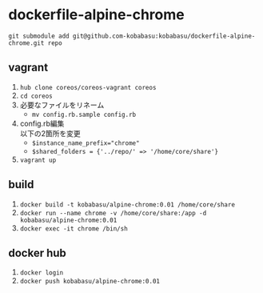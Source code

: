 # dockerfile-alpine-chrome

```
git submodule add git@github.com-kobabasu:kobabasu/dockerfile-alpine-chrome.git repo
```

## vagrant
1. `hub clone coreos/coreos-vagrant coreos`
1. `cd coreos`
1. 必要なファイルをリネーム  
   * `mv config.rb.sample config.rb`
1. config.rb編集  
    以下の2箇所を変更
    * `$instance_name_prefix="chrome"`
    * `$shared_folders = {'../repo/' => '/home/core/share'}`
1. `vagrant up`

## build
1. `docker build -t kobabasu/alpine-chrome:0.01 /home/core/share`
1. `docker run --name chrome -v /home/core/share:/app -d kobabasu/alpine-chrome:0.01`
1. `docker exec -it chrome /bin/sh`

## docker hub
1. `docker login`
1. `docker push kobabasu/alpine-chrome:0.01`
